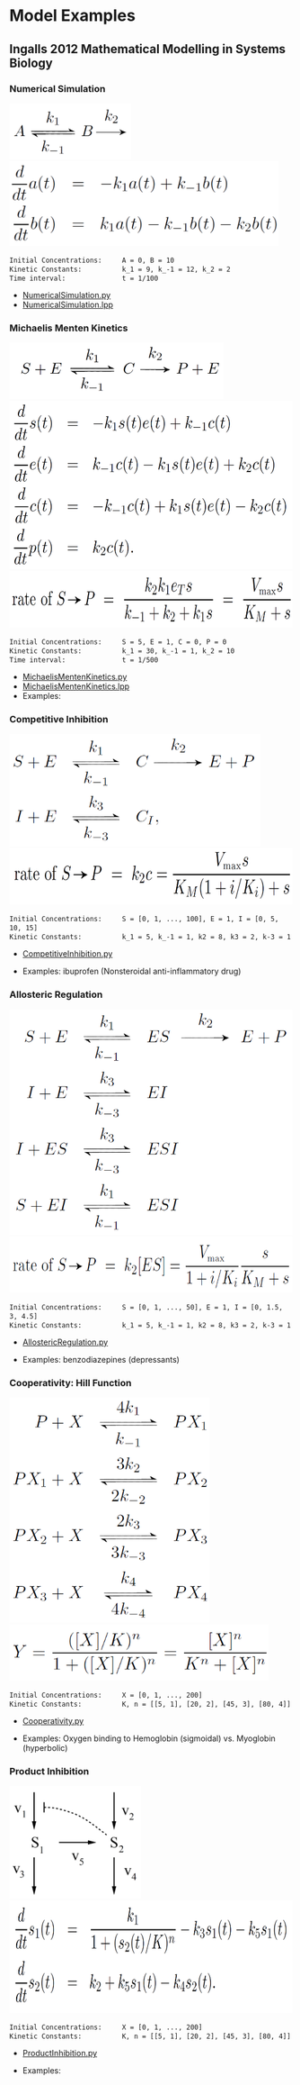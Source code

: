 # Model Examples

## Ingalls 2012 Mathematical Modelling in Systems Biology


### Numerical Simulation
<img src="Ingalls2012_Model2.18_NumericalSimulation_Model.png" height="100"> 
<img src="Ingalls2012_Model2.18_NumericalSimulation_Eqn.png" height="150">

    Initial Concentrations:     A = 0, B = 10
    Kinetic Constants:          k_1 = 9, k_-1 = 12, k_2 = 2
    Time interval:              t = 1/100

- [NumericalSimulation.py](Ingalls2012_Model2.18_NumericalSimulation.py)
- [NumericalSimulation.lpp](Ingalls2012_Model2.18_NumericalSimulation.lpp)


### Michaelis Menten Kinetics
<img src="Ingalls2012_Model3.2_MichaelisMenten_Model.png" height="100"> 
<img src="Ingalls2012_Model3.2_MichaelisMenten_Eqn1.png" height="300"> 
<img src="Ingalls2012_Model3.2_MichaelisMenten_Eqn2.png" height="100"> 
    
    Initial Concentrations:     S = 5, E = 1, C = 0, P = 0
    Kinetic Constants:          k_1 = 30, k_-1 = 1, k_2 = 10
    Time interval:              t = 1/500

- [MichaelisMentenKinetics.py](Ingalls2012_Model3.2_MichaelisMenten.py)
- [MichaelisMentenKinetics.lpp](Ingalls2012_Model3.2_MichaelisMenten.lpp)
- Examples:


### Competitive Inhibition
<img src="Ingalls2012_Model3.13x_CompetitiveInhibition_Model.png" height="200"> 
<img src="Ingalls2012_Model3.13x_CompetitiveInhibition_Eqn.png" height="100"> 

    Initial Concentrations:     S = [0, 1, ..., 100], E = 1, I = [0, 5, 10, 15]
    Kinetic Constants:          k_1 = 5, k_-1 = 1, k2 = 8, k3 = 2, k-3 = 1

- [CompetitiveInhibition.py](Ingalls2012_Model3.13x_CompetitiveInhibition.py)

[comment]: <> (- [AllostericRegulation.lpp]&#40;Ingalls2012_Model3.13x_CompetitiveInhibition.lpp&#41;)
- Examples: ibuprofen (Nonsteroidal anti-inflammatory drug)


### Allosteric Regulation
<img src="Ingalls2012_Model3.14_AllostericRegulation_Model.png" height="400"> 
<img src="Ingalls2012_Model3.14_AllostericRegulation_Eqn.png" height="100"> 

    Initial Concentrations:     S = [0, 1, ..., 50], E = 1, I = [0, 1.5, 3, 4.5]
    Kinetic Constants:          k_1 = 5, k_-1 = 1, k2 = 8, k3 = 2, k-3 = 1

- [AllostericRegulation.py](Ingalls2012_Model3.14_AllostericRegulation.py)

[comment]: <> (- [AllostericRegulation.lpp]&#40;Ingalls2012_Model3.14_AllostericRegulation.lpp&#41;)
- Examples: benzodiazepines (depressants)


### Cooperativity: Hill Function
<img src="Ingalls2012_Model3.16_Cooperativity_Model.png" height="400"> 
<img src="Ingalls2012_Model3.16_Cooperativity_Eqn.png" height="100"> 

    Initial Concentrations:     X = [0, 1, ..., 200]
    Kinetic Constants:          K, n = [[5, 1], [20, 2], [45, 3], [80, 4]] 

- [Cooperativity.py](Ingalls2012_Model3.16_Cooperativity.py)

[comment]: <> (- [Cooperativity.lpp]&#40;Ingalls2012_Model3.16_Cooperativity.lpp&#41;)
- Examples: Oxygen binding to Hemoglobin (sigmoidal) vs. Myoglobin (hyperbolic)

### Product Inhibition
<img src="Ingalls2012_Model4.1_ProductInhibition_Model.png" height="200"> 
<img src="Ingalls2012_Model4.1_ProductInhibition_Eqn.png" height="200">

    Initial Concentrations:     X = [0, 1, ..., 200]
    Kinetic Constants:          K, n = [[5, 1], [20, 2], [45, 3], [80, 4]] 

- [ProductInhibition.py](Ingalls2012_Model4.1_ProductInhibition.py)

[comment]: <> (- [ProductInhibition.lpp]&#40;Ingalls2012_Model4.1_ProductInhibition.lpp&#41;)
- Examples: 
